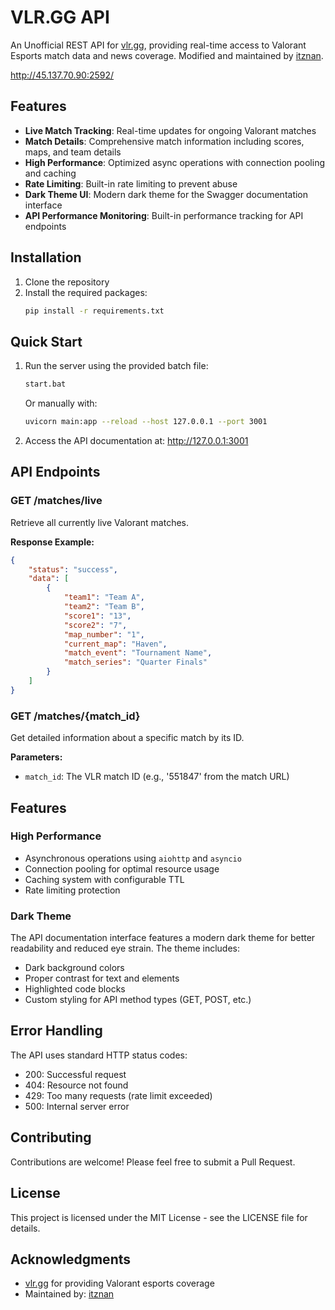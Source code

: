 # VLR.GG API

An Unofficial REST API for [vlr.gg](https://www.vlr.gg/), providing real-time access to Valorant Esports match data and news coverage. Modified and maintained by [itznan](https://github.com/itznan).


http://45.137.70.90:2592/

## Features

- **Live Match Tracking**: Real-time updates for ongoing Valorant matches
- **Match Details**: Comprehensive match information including scores, maps, and team details
- **High Performance**: Optimized async operations with connection pooling and caching
- **Rate Limiting**: Built-in rate limiting to prevent abuse
- **Dark Theme UI**: Modern dark theme for the Swagger documentation interface
- **API Performance Monitoring**: Built-in performance tracking for API endpoints

## Installation

1. Clone the repository
2. Install the required packages:
   ```bash
   pip install -r requirements.txt
   ```

## Quick Start

1. Run the server using the provided batch file:
   ```bash
   start.bat
   ```
   Or manually with:
   ```bash
   uvicorn main:app --reload --host 127.0.0.1 --port 3001
   ```

2. Access the API documentation at: http://127.0.0.1:3001

## API Endpoints

### GET /matches/live
Retrieve all currently live Valorant matches.

**Response Example:**
```json
{
    "status": "success",
    "data": [
        {
            "team1": "Team A",
            "team2": "Team B",
            "score1": "13",
            "score2": "7",
            "map_number": "1",
            "current_map": "Haven",
            "match_event": "Tournament Name",
            "match_series": "Quarter Finals"
        }
    ]
}
```

### GET /matches/{match_id}
Get detailed information about a specific match by its ID.

**Parameters:**
- `match_id`: The VLR match ID (e.g., '551847' from the match URL)

## Features

### High Performance
- Asynchronous operations using `aiohttp` and `asyncio`
- Connection pooling for optimal resource usage
- Caching system with configurable TTL
- Rate limiting protection

### Dark Theme
The API documentation interface features a modern dark theme for better readability and reduced eye strain. The theme includes:
- Dark background colors
- Proper contrast for text and elements
- Highlighted code blocks
- Custom styling for API method types (GET, POST, etc.)

## Error Handling

The API uses standard HTTP status codes:
- 200: Successful request
- 404: Resource not found
- 429: Too many requests (rate limit exceeded)
- 500: Internal server error

## Contributing

Contributions are welcome! Please feel free to submit a Pull Request.

## License

This project is licensed under the MIT License - see the LICENSE file for details.

## Acknowledgments

- [vlr.gg](https://www.vlr.gg/) for providing Valorant esports coverage
- Maintained by: [itznan](https://github.com/itznan)
